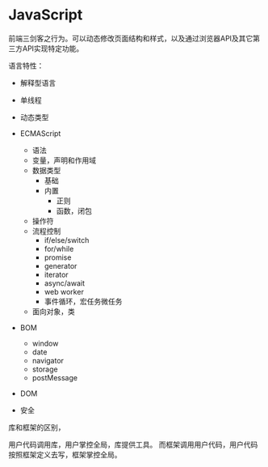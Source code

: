 # JavaScript

前端三剑客之行为。可以动态修改页面结构和样式，以及通过浏览器API及其它第三方API实现特定功能。

语言特性：

* 解释型语言
* 单线程
* 动态类型

* ECMAScript
  * 语法
  * 变量，声明和作用域
  * 数据类型
    * 基础
    * 内置
      * 正则
      * 函数，闭包
  * 操作符
  * 流程控制
    * if/else/switch
    * for/while
    * promise
    * generator
    * iterator
    * async/await
    * web worker
    * 事件循环，宏任务微任务
  * 面向对象，类
* BOM
  * window
  * date
  * navigator
  * storage
  * postMessage
* DOM
* 安全

库和框架的区别，

用户代码调用库，用户掌控全局，库提供工具。
而框架调用用户代码，用户代码按照框架定义去写，框架掌控全局。
